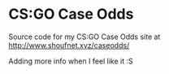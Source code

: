 # CS:GO Case Odds
Source code for my CS:GO Case Odds site at http://www.shoufnet.xyz/caseodds/

Adding more info when I feel like it :S
